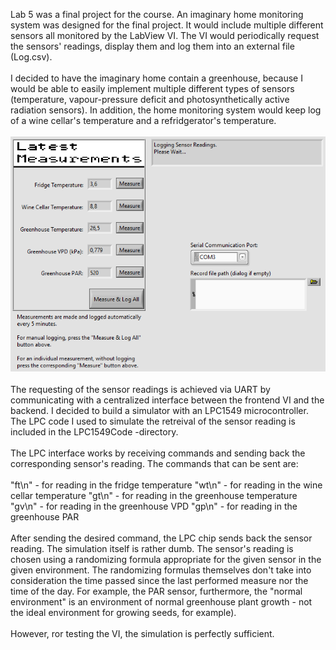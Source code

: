 Lab 5 was a final project for the course. An imaginary home monitoring system was designed for the final project. It would include multiple different sensors all monitored by the LabView VI. The VI would periodically request the sensors' readings, display them and log them into an external file (Log.csv).
<br />
<br />
I decided to have the imaginary home contain a greenhouse, because I would be able to easily implement multiple different types of sensors (temperature, vapour-pressure deficit and photosynthetically active radiation sensors). In addition, the
home monitoring system would keep log of a wine cellar's temperature and a refridgerator's temperature.
<br />
<br />
![Lab5 Home Monitoring System screenshot](HomeMonitoringSystem.png)
<br />
<br />
The requesting of the sensor readings is achieved via UART by communicating with a centralized interface between the frontend VI and the backend. I decided to build a simulator with an LPC1549 microcontroller. The LPC code I used to simulate the retreival of the sensor reading is included in the LPC1549Code -directory.
<br />
<br />
The LPC interface works by receiving commands and sending back the corresponding sensor's reading. The commands that can be sent are:
<br />
<br />
"ft\n" - for reading in the fridge temperature
"wt\n" - for reading in the wine cellar temperature
"gt\n" - for reading in the greenhouse temperature
"gv\n" - for reading in the greenhouse VPD
"gp\n" - for reading in the greenhouse PAR
<br />
<br />
After sending the desired command, the LPC chip sends back the sensor reading. The simulation itself is rather dumb. The sensor's reading is chosen using a randomizing formula appropriate for the given sensor in the given environment. The randomizing formulas themselves don't take into consideration the time passed since the last performed measure nor the time of the day. For example, the PAR sensor, furthermore, the "normal environment" is an environment of normal greenhouse plant growth - not the ideal environment for growing seeds, for example).
<br />
<br />
However, ror testing the VI, the simulation is perfectly sufficient.
